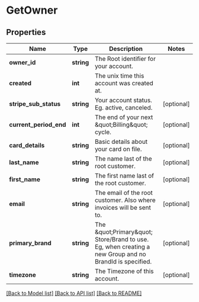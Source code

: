 # GetOwner

## Properties
Name | Type | Description | Notes
------------ | ------------- | ------------- | -------------
**owner_id** | **string** | The Root identifier for your account. | 
**created** | **int** | The unix time this account was created at. | 
**stripe_sub_status** | **string** | Your account status. Eg. active, canceled. | [optional] 
**current_period_end** | **int** | The end of your next \&quot;Billing\&quot; cycle. | [optional] 
**card_details** | **string** | Basic details about your card on file. | [optional] 
**last_name** | **string** | The name last of the root customer. | [optional] 
**first_name** | **string** | The first name last of the root customer. | [optional] 
**email** | **string** | The email of the root customer. Also where invoices will be sent to. | [optional] 
**primary_brand** | **string** | The \&quot;Primary\&quot; Store/Brand to use. Eg, when creating a new Group and no BrandId is specified. | [optional] 
**timezone** | **string** | The Timezone of this account. | [optional] 

[[Back to Model list]](../README.md#documentation-for-models) [[Back to API list]](../README.md#documentation-for-api-endpoints) [[Back to README]](../README.md)


